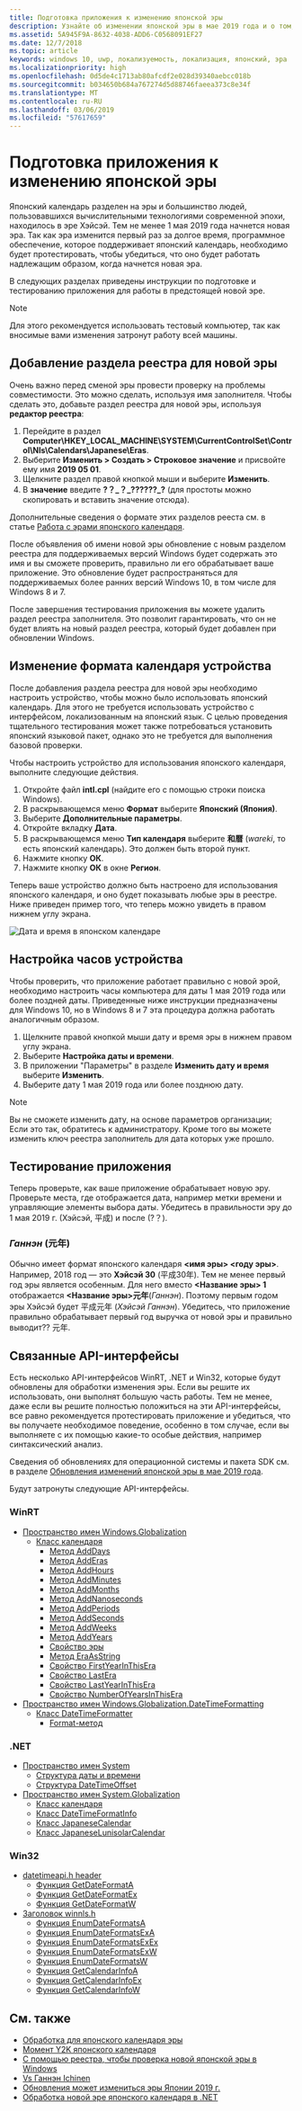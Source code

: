 ```yaml
---
title: Подготовка приложения к изменению японской эры
description: Узнайте об изменении японской эры в мае 2019 года и о том, как подготовить свое приложение.
ms.assetid: 5A945F9A-8632-4038-ADD6-C0568091EF27
ms.date: 12/7/2018
ms.topic: article
keywords: windows 10, uwp, локализуемость, локализация, японский, эра
ms.localizationpriority: high
ms.openlocfilehash: 0d5de4c1713ab80afcdf2e028d39340aebcc018b
ms.sourcegitcommit: b034650b684a767274d5d88746faeea373c8e34f
ms.translationtype: MT
ms.contentlocale: ru-RU
ms.lasthandoff: 03/06/2019
ms.locfileid: "57617659"
---
```

# <a name="prepare-your-application-for-the-japanese-era-change"></a>Подготовка приложения к изменению японской эры

Японский календарь разделен на эры и большинство людей, пользовавшихся вычислительными технологиями современной эпохи, находилось в эре Хэйсэй. Тем не менее 1 мая 2019 года начнется новая эра. Так как эра изменится первый раз за долгое время, программное обеспечение, которое поддерживает японский календарь, необходимо будет протестировать, чтобы убедиться, что оно будет работать надлежащим образом, когда начнется новая эра.

В следующих разделах приведены инструкции по подготовке и тестированию приложения для работы в предстоящей новой эре.

> [!NOTE]
> Для этого рекомендуется использовать тестовый компьютер, так как вносимые вами изменения затронут работу всей машины.

## <a name="add-a-registry-key-for-the-new-era"></a>Добавление раздела реестра для новой эры

Очень важно перед сменой эры провести проверку на проблемы совместимости. Это можно сделать, используя имя заполнителя. Чтобы сделать это, добавьте раздел реестра для новой эры, используя **редактор реестра**:

1. Перейдите в раздел **Computer\HKEY_LOCAL_MACHINE\SYSTEM\CurrentControlSet\Control\Nls\Calendars\Japanese\Eras**.
2. Выберите **Изменить > Создать > Строковое значение** и присвойте ему имя **2019 05 01**.
3. Щелкните раздел правой кнопкой мыши и выберите **Изменить**.
4. В **значение** введите **?？\_？\_??????\_?** (для простоты можно скопировать и вставить значение отсюда).

Дополнительные сведения о формате этих разделов рееста см. в статье [Работа с эрами японского календаря](https://docs.microsoft.com/windows/desktop/Intl/era-handling-for-the-japanese-calendar).

После объявления об имени новой эры обновление с новым разделом реестра для поддерживаемых версий Windows будет содержать это имя и вы сможете проверить, правильно ли его обрабатывает ваше приложение. Это обновление будет распространяться для поддерживаемых более ранних версий Windows 10, в том числе для Windows 8 и 7.

После завершения тестирования приложения вы можете удалить раздел реестра заполнителя. Это позволит гарантировать, что он не будет влиять на новый раздел реестра, который будет добавлен при обновлении Windows.

## <a name="change-your-devices-calendar-format"></a>Изменение формата календаря устройства

После добавления раздела реестра для новой эры необходимо настроить устройство, чтобы можно было использовать японский календарь. Для этого не требуется использовать устройство с интерфейсом, локализованным на японский язык. С целью проведения тщательного тестирования может также потребоваться установить японский языковой пакет, однако это не требуется для выполнения базовой проверки.

Чтобы настроить устройство для использования японского календаря, выполните следующие действия.

1. Откройте файл **intl.cpl** (найдите его с помощью строки поиска Windows).
2. В раскрывающемся меню **Формат** выберите **Японский (Япония)**.
3. Выберите **Дополнительные параметры**.
4. Откройте вкладку **Дата**.
5. В раскрывающемся меню **Тип календаря** выберите **和暦** (*wareki*, то есть японский календарь). Это должен быть второй пункт.
6. Нажмите кнопку **ОК**.
7. Нажмите кнопку **ОК** в окне **Регион**.

Теперь ваше устройство должно быть настроено для использования японского календаря, и оно будет показывать любые эры в реестре. Ниже приведен пример того, что теперь можно увидеть в правом нижнем углу экрана.

![Дата и время в японском календаре](images/japanese-calendar-format.png)

## <a name="adjust-your-devices-clock"></a>Настройка часов устройства

Чтобы проверить, что приложение работает правильно с новой эрой, необходимо настроить часы компьютера для даты 1 мая 2019 года или более поздней даты. Приведенные ниже инструкции предназначены для Windows 10, но в Windows 8 и 7 эта процедура должна работать аналогичным образом.

1. Щелкните правой кнопкой мыши дату и время эры в нижнем правом углу экрана.
2. Выберите **Настройка даты и времени**.
3. В приложении "Параметры" в разделе **Изменить дату и время** выберите **Изменить**.
4. Выберите дату 1 мая 2019 года или более позднюю дату.

> [!NOTE]
> Вы не сможете изменить дату, на основе параметров организации; Если это так, обратитесь к администратору. Кроме того вы можете изменить ключ реестра заполнитель для дата которых уже прошло.

## <a name="test-your-application"></a>Тестирование приложения

Теперь проверьте, как ваше приложение обрабатывает новую эру. Проверьте места, где отображается дата, например метки времени и управляющие элементы выбора даты. Убедитесь в правильности эру до 1 мая 2019 г. (Хэйсэй, 平成) и после (?？).

### <a name="gannen-"></a>*Ганнэн* (元年)

Обычно имеет формат японского календаря  **&lt;имя эры&gt; &lt;году эры&gt;**. Например, 2018 год — это **Хэйсэй 30** (平成30年).  Тем не менее первый год эры является особенным. Для него вместо **&lt;Название эры&gt; 1** отображается **&lt;Название эры&gt;元年**(*Ганнэн*). Поэтому первым годом эры Хэйсэй будет 平成元年 (*Хэйсэй Ганнэн*). Убедитесь, что приложение правильно обрабатывает первый год выручка от новой эры и правильно выводит?? 元年.

## <a name="related-apis"></a>Связанные API-интерфейсы

Есть несколько API-интерфейсов WinRT, .NET и Win32, которые будут обновлены для обработки изменения эры. Если вы решите их использовать, они выполнят большую часть работы. Тем не менее, даже если вы решите полностью положиться на эти API-интерфейсы, все равно рекомендуется протестировать приложение и убедиться, что вы получаете необходимое поведение, особенно в том случае, если вы выполняете с их помощью какие-то особые действия, например синтаксический анализ.

Сведения об обновлениях для операционной системы и пакета SDK см. в разделе [Обновления изменений японской эры в мае 2019 года](https://support.microsoft.com/help/4470918/updates-for-may-2019-japan-era-change).

Будут затронуты следующие API-интерфейсы.

### <a name="winrt"></a>WinRT

* [Пространство имен Windows.Globalization](https://docs.microsoft.com/uwp/api/windows.globalization)
    * [Класс календаря](https://docs.microsoft.com/uwp/api/windows.globalization.calendar)
        * [Метод AddDays](https://docs.microsoft.com/uwp/api/windows.globalization.calendar.adddays)
        * [Метод AddEras](https://docs.microsoft.com/uwp/api/windows.globalization.calendar.adderas)
        * [Метод AddHours](https://docs.microsoft.com/uwp/api/windows.globalization.calendar.addhours)
        * [Метод AddMinutes](https://docs.microsoft.com/uwp/api/windows.globalization.calendar.addminutes)
        * [Метод AddMonths](https://docs.microsoft.com/uwp/api/windows.globalization.calendar.addmonths)
        * [Метод AddNanoseconds](https://docs.microsoft.com/uwp/api/windows.globalization.calendar.addnanoseconds)
        * [Метод AddPeriods](https://docs.microsoft.com/uwp/api/windows.globalization.calendar.addperiods)
        * [Метод AddSeconds](https://docs.microsoft.com/uwp/api/windows.globalization.calendar.addseconds)
        * [Метод AddWeeks](https://docs.microsoft.com/uwp/api/windows.globalization.calendar.addweeks)
        * [Метод AddYears](https://docs.microsoft.com/uwp/api/windows.globalization.calendar.addyears)
        * [Свойство эры](https://docs.microsoft.com/uwp/api/windows.globalization.calendar.era)
        * [Метод EraAsString](https://docs.microsoft.com/uwp/api/windows.globalization.calendar.eraasstring)
        * [Свойство FirstYearInThisEra](https://docs.microsoft.com/uwp/api/windows.globalization.calendar.firstyearinthisera)
        * [Свойство LastEra](https://docs.microsoft.com/uwp/api/windows.globalization.calendar.lastera)
        * [Свойство LastYearInThisEra](https://docs.microsoft.com/uwp/api/windows.globalization.calendar.lastyearinthisera)
        * [Свойство NumberOfYearsInThisEra](https://docs.microsoft.com/uwp/api/windows.globalization.calendar.numberofyearsinthisera)     
* [Пространство имен Windows.Globalization.DateTimeFormatting](https://docs.microsoft.com/uwp/api/windows.globalization.datetimeformatting)
    * [Класс DateTimeFormatter](https://docs.microsoft.com/uwp/api/windows.globalization.datetimeformatting.datetimeformatter)
        * [Format-метод](https://docs.microsoft.com/uwp/api/windows.globalization.datetimeformatting.datetimeformatter.format)

### <a name="net"></a>.NET

* [Пространство имен System](https://docs.microsoft.com/dotnet/api/system)
    * [Структура даты и времени](https://docs.microsoft.com/dotnet/api/system.datetime)
    * [Структура DateTimeOffset](https://docs.microsoft.com/dotnet/api/system.datetimeoffset)
* [Пространство имен System.Globalization](https://docs.microsoft.com/dotnet/api/system.globalization)
    * [Класс календаря](https://docs.microsoft.com/dotnet/api/system.globalization.calendar)
    * [Класс DateTimeFormatInfo](https://docs.microsoft.com/dotnet/api/system.globalization.datetimeformatinfo)
    * [Класс JapaneseCalendar](https://docs.microsoft.com/dotnet/api/system.globalization.japanesecalendar)
    * [Класс JapaneseLunisolarCalendar](https://docs.microsoft.com/dotnet/api/system.globalization.japaneselunisolarcalendar)

### <a name="win32"></a>Win32

* [datetimeapi.h header](https://docs.microsoft.com/windows/desktop/api/datetimeapi/)
    * [Функция GetDateFormatA](https://docs.microsoft.com/windows/desktop/api/datetimeapi/nf-datetimeapi-getdateformata)
    * [Функция GetDateFormatEx](https://docs.microsoft.com/windows/desktop/api/datetimeapi/nf-datetimeapi-getdateformatex)
    * [Функция GetDateFormatW](https://docs.microsoft.com/windows/desktop/api/datetimeapi/nf-datetimeapi-getdateformatw)
* [Заголовок winnls.h](https://docs.microsoft.com/windows/desktop/api/winnls/)
    * [Функция EnumDateFormatsA](https://docs.microsoft.com/windows/desktop/api/winnls/nf-winnls-enumdateformatsa)
    * [Функция EnumDateFormatsExA](https://docs.microsoft.com/windows/desktop/api/winnls/nf-winnls-enumdateformatsexa)
    * [Функция EnumDateFormatsExEx](https://docs.microsoft.com/windows/desktop/api/winnls/nf-winnls-enumdateformatsexex)
    * [Функция EnumDateFormatsExW](https://docs.microsoft.com/windows/desktop/api/winnls/nf-winnls-enumdateformatsexw)
    * [Функция EnumDateFormatsW](https://docs.microsoft.com/windows/desktop/api/winnls/nf-winnls-enumdateformatsw)
    * [Функция GetCalendarInfoA](https://docs.microsoft.com/windows/desktop/api/winnls/nf-winnls-getcalendarinfoa)
    * [Функция GetCalendarInfoEx](https://docs.microsoft.com/windows/desktop/api/winnls/nf-winnls-getcalendarinfoex)
    * [Функция GetCalendarInfoW](https://docs.microsoft.com/windows/desktop/api/winnls/nf-winnls-getcalendarinfow)

## <a name="see-also"></a>См. также

* [Обработка для японского календаря эры](https://docs.microsoft.com/windows/desktop/Intl/era-handling-for-the-japanese-calendar)
* [Момент Y2K японского календаря](https://blogs.msdn.microsoft.com/shawnste/2018/04/12/the-japanese-calendars-y2k-moment/)
* [С помощью реестра, чтобы проверка новой японской эры в Windows](https://blogs.msdn.microsoft.com/shawnste/2018/08/07/using-the-registry-to-test-the-new-japanese-era-on-windows/)
* [Vs Ганнэн Ichinen](https://blogs.msdn.microsoft.com/shawnste/2018/11/12/gannen-vs-ichinen/)
* [Обновления может измениться эры Японии 2019 г.](https://support.microsoft.com/help/4470918/updates-for-may-2019-japan-era-change)
* [Обработка новой эре японского календаря в .NET](https://blogs.msdn.microsoft.com/dotnet/2018/11/14/handling-a-new-era-in-the-japanese-calendar-in-net/)